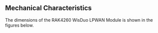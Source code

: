 ## Mechanical Characteristics

The dimensions of the RAK4260 WisDuo LPWAN Module is shown in the figures below.

<rk-img
  src="/assets/images/datasheet/rak4260/rak4260-top-view-dimensions.jpg"
  width="75%"
  figure-number="13"
  caption="RAK4260 Top View Dimensions"
/>


<rk-img
  src="/assets/images/datasheet/rak4260/rak4260-side-view-dimensions.jpg"
  width="75%"
  figure-number="14"
  caption="RAK4260 Side View Dimensions"
/>